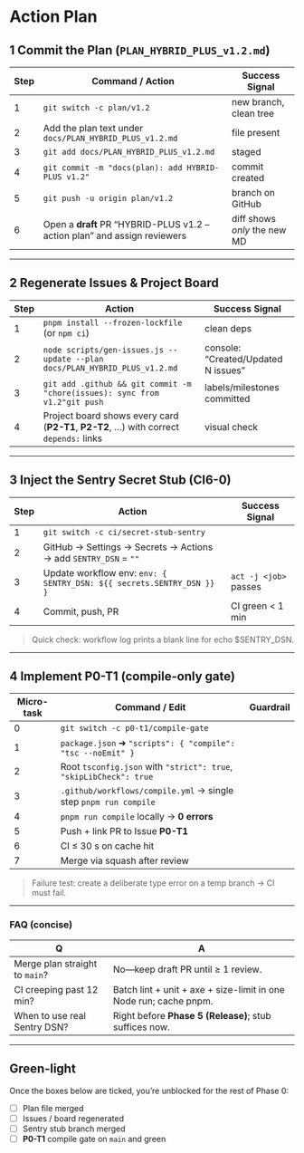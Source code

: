 # Action Plan

## 1 Commit the Plan (`PLAN_HYBRID_PLUS_v1.2.md`)

| Step | Command / Action | Success Signal |
| --- | --- | --- |
| 1 | `git switch -c plan/v1.2` | new branch, clean tree |
| 2 | Add the plan text under `docs/PLAN_HYBRID_PLUS_v1.2.md` | file present |
| 3 | `git add docs/PLAN_HYBRID_PLUS_v1.2.md` | staged |
| 4 | `git commit -m "docs(plan): add HYBRID-PLUS v1.2"` | commit created |
| 5 | `git push -u origin plan/v1.2` | branch on GitHub |
| 6 | Open a **draft** PR “HYBRID-PLUS v1.2 – action plan” and assign reviewers | diff shows *only* the new MD |

---

## 2 Regenerate Issues & Project Board

| Step | Action | Success Signal |
| --- | --- | --- |
| 1 | `pnpm install --frozen-lockfile` (or `npm ci`) | clean deps |
| 2 | `node scripts/gen-issues.js --update --plan docs/PLAN_HYBRID_PLUS_v1.2.md` | console: “Created/Updated N issues” |
| 3 | `git add .github && git commit -m "chore(issues): sync from v1.2"git push` | labels/milestones committed |
| 4 | Project board shows every card (**P2-T1**, **P2-T2**, …) with correct `depends:` links | visual check |

---

## 3 Inject the Sentry Secret Stub (CI6-0)

| Step | Action | Success Signal |
| --- | --- | --- |
| 1 | `git switch -c ci/secret-stub-sentry` |  |
| 2 | GitHub → Settings → Secrets → Actions → add `SENTRY_DSN` = `""` |  |
| 3 | Update workflow env: `env: { SENTRY_DSN: ${{ secrets.SENTRY_DSN }} }` | `act -j <job>` passes |
| 4 | Commit, push, PR | CI green < 1 min |

> Quick check: workflow log prints a blank line for echo $SENTRY_DSN.
> 

---

## 4 Implement **P0-T1** (compile-only gate)

| Micro-task | Command / Edit | Guardrail |
| --- | --- | --- |
| 0 | `git switch -c p0-t1/compile-gate` |  |
| 1 | `package.json` ➜ `"scripts": { "compile": "tsc --noEmit" }` |  |
| 2 | Root `tsconfig.json` with `"strict": true`, `"skipLibCheck": true` |  |
| 3 | `.github/workflows/compile.yml` → single step `pnpm run compile` |  |
| 4 | `pnpm run compile` locally → **0 errors** |  |
| 5 | Push + link PR to Issue **P0-T1** |  |
| 6 | CI ≤ 30 s on cache hit |  |
| 7 | Merge via squash after review |  |

> Failure test: create a deliberate type error on a temp branch → CI must fail.
> 

---

### FAQ (concise)

| Q | A |
| --- | --- |
| Merge plan straight to `main`? | No—keep draft PR until ≥ 1 review. |
| CI creeping past 12 min? | Batch lint + unit + axe + size-limit in one Node run; cache pnpm. |
| When to use real Sentry DSN? | Right before **Phase 5 (Release)**; stub suffices now. |

---

## Green-light

Once the boxes below are ticked, you’re unblocked for the rest of Phase 0:

- [ ]  Plan file merged
- [ ]  Issues / board regenerated
- [ ]  Sentry stub branch merged
- [ ]  **P0-T1** compile gate on `main` and green
